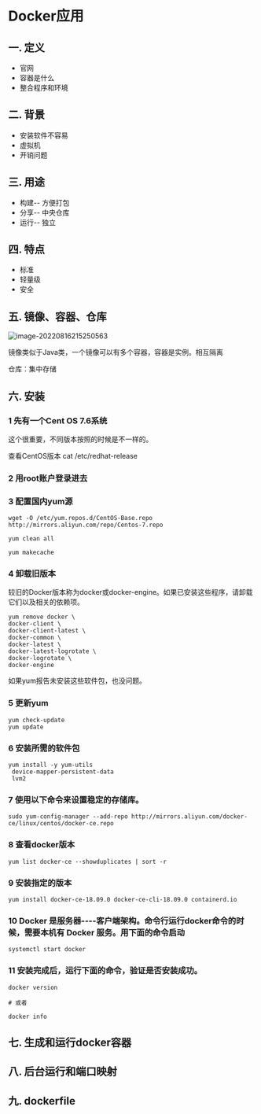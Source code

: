 #  Docker应用

## 一.  定义

- 官网
- 容器是什么
- 整合程序和环境

## 二.  背景

- 安装软件不容易
- 虚拟机
- 开销问题

## 三.  用途

- 构建--  方便打包
- 分享--  中央仓库
- 运行--  独立

## 四.  特点

- 标准
- 轻量级
- 安全

## 五.  镜像、容器、仓库

![image-20220816215250563](https://typora-imagebed.oss-cn-beijing.aliyuncs.com/img/image-20220816215250563.png)

镜像类似于Java类，一个镜像可以有多个容器，容器是实例。相互隔离

仓库：集中存储



## 六.  安装

### 1  先有一个Cent OS 7.6系统

这个很重要，不同版本按照的时候是不一样的。

查看CentOS版本 cat /etc/redhat-release 

### 2  用root账户登录进去

### 3  配置国内yum源

```shell
wget -O /etc/yum.repos.d/CentOS-Base.repo http://mirrors.aliyun.com/repo/Centos-7.repo

yum clean all

yum makecache
```

### 4  卸载旧版本

较旧的Docker版本称为docker或docker-engine。如果已安装这些程序，请卸载它们以及相关的依赖项。

 ```shell
 yum remove docker \
 docker-client \
 docker-client-latest \
 docker-common \
 docker-latest \
 docker-latest-logrotate \
 docker-logrotate \
 docker-engine
 ```

如果yum报告未安装这些软件包，也没问题。

### 5  更新yum

```shell
yum check-update
yum update
```

### 6  安装所需的软件包

```shell
yum install -y yum-utils
 device-mapper-persistent-data
 lvm2
```

### 7  使用以下命令来设置稳定的存储库。

```shell
sudo yum-config-manager --add-repo http://mirrors.aliyun.com/docker-ce/linux/centos/docker-ce.repo
```

### 8  查看docker版本

```shell
yum list docker-ce --showduplicates | sort -r
```

### 9  安装指定的版本

```shell
yum install docker-ce-18.09.0 docker-ce-cli-18.09.0 containerd.io
```

### 10  Docker 是服务器----客户端架构。命令行运行docker命令的时候，需要本机有 Docker 服务。用下面的命令启动

```shell
systemctl start docker
```

### 11  安装完成后，运行下面的命令，验证是否安装成功。

```shell
docker version

# 或者

docker info
```

## 七.  生成和运行docker容器

## 八.  后台运行和端口映射

## 九.  dockerfile  